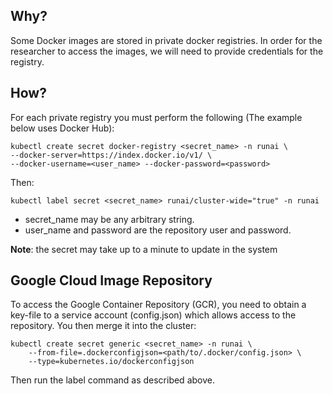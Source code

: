 ## Why?

Some Docker images are stored in private docker registries. In order for the researcher to access the images, we will need to provide credentials for the registry.

## How?

For each private registry you must perform the following (The example below uses Docker Hub):

    kubectl create secret docker-registry <secret_name> -n runai \ 
    --docker-server=https://index.docker.io/v1/ \
    --docker-username=<user_name> --docker-password=<password>

Then:

    kubectl label secret <secret_name> runai/cluster-wide="true" -n runai

* secret_name may be any arbitrary string.
* user_name and password are the repository user and password. 

__Note__: the secret may take up to a minute to update in the system

## Google Cloud Image Repository
To access the Google Container Repository (GCR),  you need to obtain a key-file to a service account (config.json) which allows access to the repository. You then merge it into the cluster:

    kubectl create secret generic <secret_name> -n runai \
        --from-file=.dockerconfigjson=<path/to/.docker/config.json> \
        --type=kubernetes.io/dockerconfigjson

Then run the label command as described above.